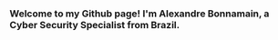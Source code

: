 <!-- Image of Terminal Slackware -->


<!-- Your title -->

### Welcome to my Github page! I'm Alexandre Bonnamain, a Cyber Security Specialist from Brazil.

<!-- Your badges
You can use the website to generate badges: https://shields.io/
-->



<!---
Bonnamain/Bonnamain is a ✨ special ✨ repository because its `README.md` (this file) appears on your GitHub profile.
You can click the Preview link to take a look at your changes.
--->
